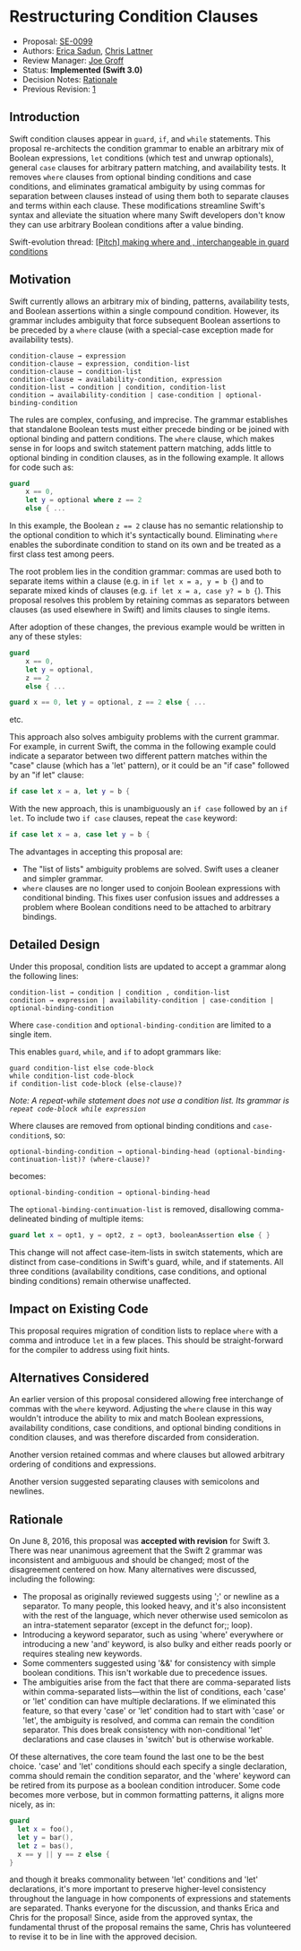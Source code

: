 # Restructuring Condition Clauses

* Proposal: [SE-0099](0099-conditionclauses.md)
* Authors: [Erica Sadun](https://github.com/erica), [Chris Lattner](https://github.com/lattner)
* Review Manager: [Joe Groff](https://github.com/jckarter)
* Status: **Implemented (Swift 3.0)**
* Decision Notes: [Rationale](#rationale)
* Previous Revision: [1](https://github.com/apple/swift-evolution/blob/83053c5f5395987caf2ecb3830a5cd8dc6213237/proposals/0099-conditionclauses.md)

## Introduction

Swift condition clauses appear in `guard`, `if`, and `while` statements. This proposal re-architects the condition grammar to enable an arbitrary mix of Boolean expressions, `let` conditions (which test and unwrap optionals), general `case` clauses for arbitrary pattern matching, and availability tests.  It removes `where` clauses from optional binding conditions and case conditions, and eliminates gramatical ambiguity by using commas for separation between clauses instead of using them both to separate clauses and terms within each clause.  These modifications streamline Swift's syntax and alleviate the situation where many Swift developers don't know they can use arbitrary Boolean conditions after a value binding.

Swift-evolution thread:
[\[Pitch\] making where and ,	interchangeable in guard conditions](https://forums.swift.org/t/pitch-making-where-and-interchangeable-in-guard-conditions/2702)

## Motivation

Swift currently allows an arbitrary mix of binding, patterns, availability
tests, and Boolean assertions within a single compound condition. However, its grammar includes ambiguity that force subsequent Boolean assertions to be preceded by a `where` clause (with a special-case exception made for availability tests). 

```
condition-clause → expression
condition-clause → expression, condition-list
condition-clause → condition-list
condition-clause → availability-condition, expression
condition-list → condition | condition, condition-list
condition → availability-condition | case-condition | optional-binding-condition
```

The rules are complex, confusing, and imprecise. The grammar establishes that standalone Boolean tests must either precede binding or be joined with optional binding and pattern conditions. The `where` clause, which makes sense in for loops and switch statement pattern matching, adds little to optional binding in condition clauses, as in the following example. It allows for code such as:

```swift
guard 
    x == 0,
    let y = optional where z == 2 
    else { ... 
```

In this example, the Boolean `z == 2` clause has no semantic relationship to the optional condition to which it's syntactically bound. Eliminating `where` enables the subordinate condition to stand on its own and be treated as a first class test among peers. 

The root problem lies in the condition grammar: commas are used both to separate items within a clause (e.g. in `if let x = a, y = b {`) and to separate mixed kinds of clauses (e.g. `if let x = a, case y? = b {`).  This proposal resolves this problem by retaining commas as separators between clauses (as used elsewhere in Swift) and limits clauses to single items.

After adoption of these changes, the previous example would be written in any of
these styles:

```swift
guard
    x == 0,
    let y = optional,
    z == 2 
    else { ... 

guard x == 0, let y = optional, z == 2 else { ... 
```

etc.

This approach also solves ambiguity problems with the current grammar. For example, in current Swift, the comma in the following example could indicate a separator between two different pattern matches within the "case" clause (which has a 'let' pattern), or it could be an "if case" followed by an "if let" clause:

```swift
if case let x = a, let y = b {
```

With the new approach, this is unambiguously an `if case` followed by an `if let`.  To include two `if case` clauses, repeat the `case` keyword:

```swift
if case let x = a, case let y = b {
```

The advantages in accepting this proposal are:

* The "list of lists" ambiguity problems are solved. Swift uses a cleaner and simpler grammar.
* `where` clauses are no longer used to conjoin Boolean expressions with conditional binding.  This fixes user confusion issues and addresses a problem where Boolean conditions need to be attached to arbitrary bindings.


## Detailed Design

Under this proposal, condition lists are updated to accept a grammar along the following lines:

```
‌condition-list → condition | condition , condition-list
‌condition → expression | availability-condition | case-condition | optional-binding-condition
```

Where `case-condition` and `optional-binding-condition` are limited to a single
item.

This enables `guard`, `while`, and `if` to adopt grammars like:

```
guard condition-list else code-block
while condition-list code-block
if condition-list code-block (else-clause)?
```

*Note: A repeat-while statement does not use a condition list. Its grammar is `repeat code-block while expression`*

Where clauses are removed from optional binding conditions and `case-condition`s, so:

```
optional-binding-condition → optional-binding-head (optional-binding-continuation-list)? (where-clause)?
```

becomes:

```
optional-binding-condition → optional-binding-head
```

The `optional-binding-continuation-list` is removed, disallowing comma-delineated binding of multiple items:

```swift
guard let x = opt1, y = opt2, z = opt3, booleanAssertion else { }
```

This change will not affect case-item-lists in switch statements, which are distinct from case-conditions in Swift's guard, while, and if statements. All three conditions (availability conditions, case conditions, and optional binding conditions) remain otherwise unaffected.

## Impact on Existing Code

This proposal requires migration of condition lists to replace `where` with a comma and introduce `let` in a few places.  This should be straight-forward for the compiler to address using fixit hints.

## Alternatives Considered

An earlier version of this proposal considered allowing free interchange of commas with the `where` keyword. Adjusting the `where` clause in this way wouldn't introduce the ability to mix and match Boolean expressions, availability conditions, case conditions, and optional binding conditions in condition clauses, and was therefore discarded from
consideration.

Another version retained commas and where clauses but allowed arbitrary ordering of conditions and expressions.

Another version suggested separating clauses with semicolons and newlines.

## Rationale

On June 8, 2016, this proposal was **accepted with revision** for Swift 3.
There was near unanimous agreement that the Swift 2 grammar was inconsistent
and ambiguous and should be changed; most of the disagreement centered on how.
Many alternatives were discussed, including the following:

- The proposal as originally reviewed suggests using ';' or newline as a
  separator. To many people, this looked heavy, and it's also inconsistent with
  the rest of the language, which never otherwise used semicolon as an
  intra-statement separator (except in the defunct for;; loop).
- Introducing a keyword separator, such as using 'where' everywhere or
  introducing a new 'and' keyword, is also bulky and either reads poorly or
  requires stealing new keywords.
- Some commenters suggested using '&&' for consistency with simple boolean
  conditions. This isn't workable due to precedence issues.
- The ambiguities arise from the fact that there are comma-separated lists
  within comma-separated lists—within the list of conditions, each 'case' or
  'let' condition can have multiple declarations. If we eliminated this
  feature, so that every 'case' or 'let' condition had to start with 'case' or
  'let', the ambiguity is resolved, and comma can remain the condition
  separator. This does break consistency with non-conditional 'let'
  declarations and case clauses in 'switch' but is otherwise workable.

Of these alternatives, the core team found the last one to be the best choice.
'case' and 'let' conditions should each specify a single declaration, comma
should remain the condition separator, and the 'where' keyword can be retired
from its purpose as a boolean condition introducer. Some code becomes more
verbose, but in common formatting patterns, it aligns more nicely, as in:

```swift
guard
  let x = foo(),
  let y = bar(),
  let z = bas(),
  x == y || y == z else {
}
```

and though it breaks commonality between 'let' conditions and 'let'
declarations, it's more important to preserve higher-level consistency
throughout the language in how components of expressions and statements are
separated. Thanks everyone for the discussion, and thanks Erica and Chris for
the proposal! Since, aside from the approved syntax, the fundamental thrust of
the proposal remains the same, Chris has volunteered to revise it to be in line
with the approved decision.
